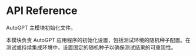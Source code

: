 # API Reference

AutoGPT 主模块初始化文件。

本模块负责 AutoGPT 应用程序的初始化设置，包括测试环境的随机种子配置。在测试或持续集成环境中，设置固定的随机种子以确保测试结果的可重现性。

